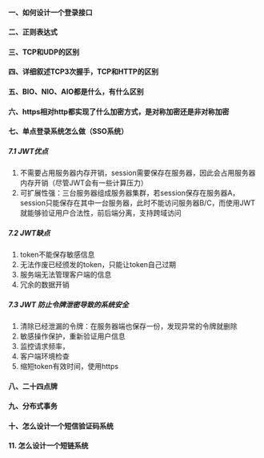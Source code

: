 #### 一、如何设计一个登录接口

#### 二、正则表达式

#### 三、TCP和UDP的区别

#### 四、详细叙述TCP3次握手，TCP和HTTP的区别

#### 五、BIO、NIO、AIO都是什么，有什么区别

#### 六、https相对http都实现了什么加密方式，是对称加密还是非对称加密

#### 七、单点登录系统怎么做（SSO系统）

##### 7.1 JWT优点

1. 不需要占用服务器内存开销，session需要保存在服务器，因此会占用服务器内存开销（尽管JWT会有一些计算压力）
2. 可扩展性强：三台服务器组成服务器集群，若session保存在服务器A，session只能保存在其中一台服务器，此时不能访问服务器B/C，而使用JWT就能够验证用户合法性，前后端分离，支持跨域访问

##### 7.2 JWT缺点

1. token不能保存敏感信息
2. 无法作废已经颁发的token，只能让token自己过期
3. 服务端无法管理客户端的信息
4. 冗余的数据开销

##### 7.3 JWT 防止令牌泄密导致的系统安全

1. 清除已经泄漏的令牌：在服务器端也保存一份，发现异常的令牌就删除
2. 敏感操作保护，重新验证用户信息
3. 监控请求频率，
4. 客户端环境检查
5. 缩短token有效时间，使用https

#### 八、二十四点牌

#### 九、分布式事务

#### 十、怎么设计一个短信验证码系统

#### 11. 怎么设计一个短链系统

